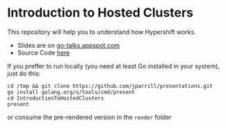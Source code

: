 # Introduction to Hosted Clusters

This repository will help you to understand how Hypershift works.

- Slides are on [go-talks.appspot.com](https://go-talks.appspot.com/github.com/jparrill/presentations/IntroductionToHostedClusters/introduction-to-hostedcluster.slide)
- Source Code [here](https://github.com/jparrill/presentations/IntroductionToHostedClusters)

If you preffer to run locally (you need at least Go installed in your system), just do this:

```
cd /tmp && git clone https://github.com/jparrill/presentations.git
go install golang.org/x/tools/cmd/present
cd IntroductionToHostedClusters
present
```

or consume the pre-rendered version in the `render` folder